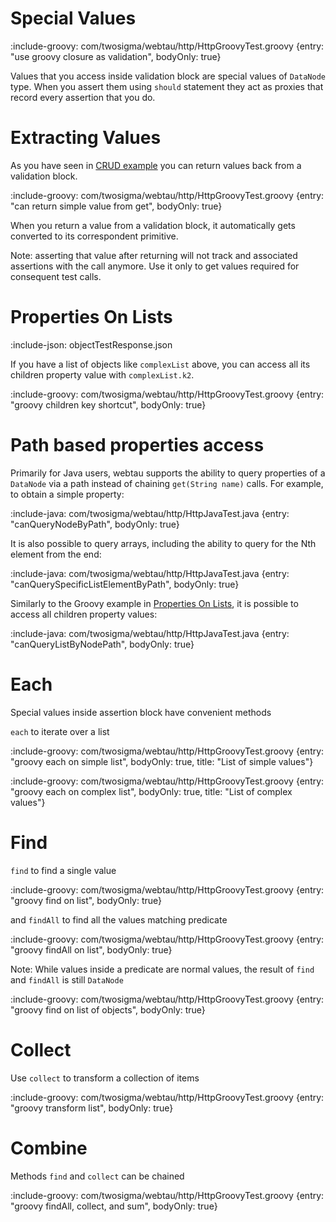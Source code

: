 # Special Values

:include-groovy: com/twosigma/webtau/http/HttpGroovyTest.groovy {entry: "use groovy closure as validation", bodyOnly: true}

Values that you access inside validation block are special values of `DataNode` type. When you assert them using `should` statement
they act as proxies that record every assertion that you do. 


# Extracting Values

As you have seen in [CRUD example](REST/CRUD) you can return values back from a validation block.

:include-groovy: com/twosigma/webtau/http/HttpGroovyTest.groovy {entry: "can return simple value from get", bodyOnly: true}

When you return a value from a validation block, it automatically gets converted to its correspondent primitive. 

Note: asserting that value after returning will not track and associated assertions with the call anymore. Use it only
to get values required for consequent test calls.  

# Properties On Lists

:include-json: objectTestResponse.json

If you have a list of objects like `complexList` above, you can access all its children property value with `complexList.k2`.

:include-groovy: com/twosigma/webtau/http/HttpGroovyTest.groovy {entry: "groovy children key shortcut", bodyOnly: true}

# Path based properties access

Primarily for Java users, webtau supports the ability to query properties of a `DataNode` via a path instead of chaining
`get(String name)` calls.  For example, to obtain a simple property:

:include-java: com/twosigma/webtau/http/HttpJavaTest.java {entry: "canQueryNodeByPath", bodyOnly: true}

It is also possible to query arrays, including the ability to query for the Nth element from the end:

:include-java: com/twosigma/webtau/http/HttpJavaTest.java {entry: "canQuerySpecificListElementByPath", bodyOnly: true}

Similarly to the Groovy example in [Properties On Lists](REST/data-node#properties-on-lists), it is possible to access 
all children property values:

:include-java: com/twosigma/webtau/http/HttpJavaTest.java {entry: "canQueryListByNodePath", bodyOnly: true}

# Each

Special values inside assertion block have convenient methods

`each` to iterate over a list

:include-groovy: com/twosigma/webtau/http/HttpGroovyTest.groovy {entry: "groovy each on simple list", bodyOnly: true, title: "List of simple values"}

:include-groovy: com/twosigma/webtau/http/HttpGroovyTest.groovy {entry: "groovy each on complex list", bodyOnly: true, title: "List of complex values"}


# Find

`find` to find a single value

:include-groovy: com/twosigma/webtau/http/HttpGroovyTest.groovy {entry: "groovy find on list", bodyOnly: true}


and `findAll` to find all the values matching predicate

:include-groovy: com/twosigma/webtau/http/HttpGroovyTest.groovy {entry: "groovy findAll on list", bodyOnly: true}

Note: While values inside a predicate are normal values, the result of `find` and `findAll` is still `DataNode`

:include-groovy: com/twosigma/webtau/http/HttpGroovyTest.groovy {entry: "groovy find on list of objects", bodyOnly: true}

# Collect

Use `collect` to transform a collection of items

:include-groovy: com/twosigma/webtau/http/HttpGroovyTest.groovy {entry: "groovy transform list", bodyOnly: true}

# Combine

Methods `find` and `collect` can be chained
 
:include-groovy: com/twosigma/webtau/http/HttpGroovyTest.groovy {entry: "groovy findAll, collect, and sum", bodyOnly: true}
